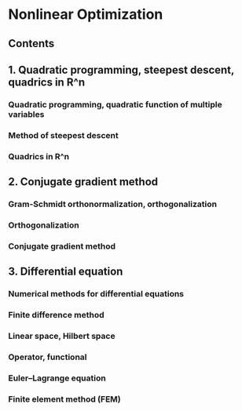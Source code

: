 # Nonlinear Optimization

## Contents

## 1. Quadratic programming, steepest descent, quadrics in R^n

### Quadratic programming, quadratic function of multiple variables

### Method of steepest descent

### Quadrics in R^n

## 2. Conjugate gradient method

### Gram-Schmidt orthonormalization, orthogonalization

### Orthogonalization

### Conjugate gradient method

## 3. Differential equation

### Numerical methods for differential equations

### Finite difference method

### Linear space, Hilbert space

### Operator, functional

### Euler–Lagrange equation

### Finite element method (FEM)

